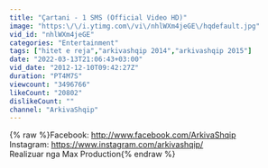 ```yaml
---
title: "Çartani - 1 SMS (Official Video HD)"
image: "https:\/\/i.ytimg.com\/vi\/nhlWXm4jeGE\/hqdefault.jpg"
vid_id: "nhlWXm4jeGE"
categories: "Entertainment"
tags: ["hitet e reja","arkivashqip 2014","arkivashqip 2015"]
date: "2022-03-13T21:06:43+03:00"
vid_date: "2012-12-10T09:42:27Z"
duration: "PT4M7S"
viewcount: "3496766"
likeCount: "20802"
dislikeCount: ""
channel: "ArkivaShqip"
---
```

{% raw %}Facebook: <a rel="nofollow" target="blank" href="http://www.facebook.com/ArkivaShqip">http://www.facebook.com/ArkivaShqip</a><br />Instagram: <a rel="nofollow" target="blank" href="https://www.instagram.com/arkivashqip/">https://www.instagram.com/arkivashqip/</a><br />Realizuar nga Max Production{% endraw %}
